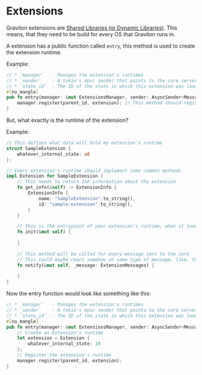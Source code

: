 # Extensions
Graviton extensions are [Shared Libraries (or Dynamic Libraries)](https://en.wikipedia.org/wiki/Library_(computing)#Shared_libraries). This means, that they need to be build for every OS that Graviton runs in. 

A extension has a public function called `entry`, this method is used to create the extension runtime. 

Example:
```rust
// * `manager`   - Manages the extension's runtimes
// * `sender`    - A tokio's mpsc sender that points to the core server
// * `state_id`  - The ID of the state in which this extension was loaded in
#[no_mangle]
pub fn entry(manager: &mut ExtensionsManager, sender: AsyncSender<Messages>, state_id: u8) {
    manager.register(parent_id, extension); // This method should register the runtime of your extension
}
```

But, what exactly is the runtime of the extension?

Example:
```rust
// This defines what data will hold my extension's runtime
struct SampleExtension {
    whatever_internal_state: u8
};

// Every extension's runtime should implement some common methods
impl Extension for SampleExtension {
    // This needs to return the information about the extension
    fn get_info(&self) -> ExtensionInfo {
        ExtensionInfo {
            name: "SampleExtension".to_string(),
            id: "sample-extension".to_string(),
        }
    }

    // This is the entrypoint of your extension's runtime, when it loads up, this method will be called
    fn init(&mut self) {
        
    }

    // This method will be called for every message sent to the core
    // This could maybe react somehow on some type of message, like, the client opened a folder
    fn notify(&mut self, _message: ExtensionMessages) {
        
    }
}
```

Now the entry function would look like something like this:

```rust
// * `manager`   - Manages the extension's runtimes
// * `sender`    - A tokio's mpsc sender that points to the core server
// * `state_id`  - The ID of the state in which this extension was loaded in
#[no_mangle]
pub fn entry(manager: &mut ExtensionsManager, sender: AsyncSender<Messages>, state_id: u8) {
    // Create an Extension's runtime
    let extension = Extension {
        whatever_internal_state: 10
    };
    // Register the extension's runtime
    manager.register(parent_id, extension); 
}